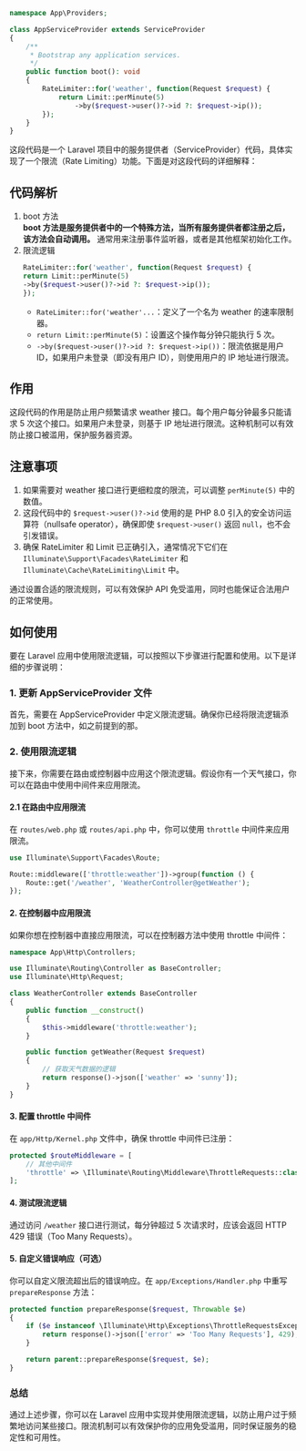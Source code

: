 
```php
namespace App\Providers;

class AppServiceProvider extends ServiceProvider
{
    /**
     * Bootstrap any application services.
     */
    public function boot(): void
    {
        RateLimiter::for('weather', function(Request $request) {
            return Limit::perMinute(5)
                ->by($request->user()?->id ?: $request->ip());
        });
    }
}
```

这段代码是一个 Laravel 项目中的服务提供者（ServiceProvider）代码，具体实现了一个限流（Rate Limiting）功能。下面是对这段代码的详细解释：

## 代码解析

1. boot 方法  
   **boot 方法是服务提供者中的一个特殊方法，当所有服务提供者都注册之后，该方法会自动调用。**
   通常用来注册事件监听器，或者是其他框架初始化工作。
2. 限流逻辑
    ```php
    RateLimiter::for('weather', function(Request $request) {
    return Limit::perMinute(5)
    ->by($request->user()?->id ?: $request->ip());
    });
    ```
   - `RateLimiter::for('weather'...`：定义了一个名为 weather 的速率限制器。
   - `return Limit::perMinute(5)`：设置这个操作每分钟只能执行 5 次。
   - `->by($request->user()?->id ?: $request->ip())`：限流依据是用户 ID，如果用户未登录（即没有用户 ID），则使用用户的 IP 地址进行限流。

## 作用

这段代码的作用是防止用户频繁请求 weather 接口。每个用户每分钟最多只能请求 5 次这个接口。如果用户未登录，则基于 IP 地址进行限流。这种机制可以有效防止接口被滥用，保护服务器资源。

## 注意事项
1. 如果需要对 weather 接口进行更细粒度的限流，可以调整 `perMinute(5)` 中的数值。
2. 这段代码中的 `$request->user()?->id` 使用的是 PHP 8.0 引入的安全访问运算符（nullsafe operator），确保即使 `$request->user()` 返回 `null`，也不会引发错误。
3. 确保 RateLimiter 和 Limit 已正确引入，通常情况下它们在 `Illuminate\Support\Facades\RateLimiter` 和 `Illuminate\Cache\RateLimiting\Limit` 中。


通过设置合适的限流规则，可以有效保护 API 免受滥用，同时也能保证合法用户的正常使用。

## 如何使用

要在 Laravel 应用中使用限流逻辑，可以按照以下步骤进行配置和使用。以下是详细的步骤说明：

### 1. 更新 AppServiceProvider 文件

首先，需要在 AppServiceProvider 中定义限流逻辑。确保你已经将限流逻辑添加到 boot 方法中，如之前提到的那。

### 2. 使用限流逻辑

接下来，你需要在路由或控制器中应用这个限流逻辑。假设你有一个天气接口，你可以在路由中使用中间件来应用限流。

#### 2.1 在路由中应用限流
在 `routes/web.php` 或 `routes/api.php` 中，你可以使用 `throttle` 中间件来应用限流。
```php
use Illuminate\Support\Facades\Route;

Route::middleware(['throttle:weather'])->group(function () {
    Route::get('/weather', 'WeatherController@getWeather');
});

```

#### 2. 在控制器中应用限流
如果你想在控制器中直接应用限流，可以在控制器方法中使用 throttle 中间件：
```php
namespace App\Http\Controllers;

use Illuminate\Routing\Controller as BaseController;
use Illuminate\Http\Request;

class WeatherController extends BaseController
{
    public function __construct()
    {
        $this->middleware('throttle:weather');
    }

    public function getWeather(Request $request)
    {
        // 获取天气数据的逻辑
        return response()->json(['weather' => 'sunny']);
    }
}

```

#### 3. 配置 throttle 中间件
在 `app/Http/Kernel.php` 文件中，确保 throttle 中间件已注册：
```php
protected $routeMiddleware = [
    // 其他中间件
    'throttle' => \Illuminate\Routing\Middleware\ThrottleRequests::class,
];
```

#### 4. 测试限流逻辑

通过访问 `/weather` 接口进行测试，每分钟超过 5 次请求时，应该会返回 HTTP 429 错误（Too Many Requests）。

#### 5. 自定义错误响应（可选）

你可以自定义限流超出后的错误响应。在 `app/Exceptions/Handler.php` 中重写 `prepareResponse` 方法：

```php
protected function prepareResponse($request, Throwable $e)
{
    if ($e instanceof \Illuminate\Http\Exceptions\ThrottleRequestsException) {
        return response()->json(['error' => 'Too Many Requests'], 429);
    }

    return parent::prepareResponse($request, $e);
}

```
### 总结

通过上述步骤，你可以在 Laravel 应用中实现并使用限流逻辑，以防止用户过于频繁地访问某些接口。限流机制可以有效保护你的应用免受滥用，同时保证服务的稳定性和可用性。
